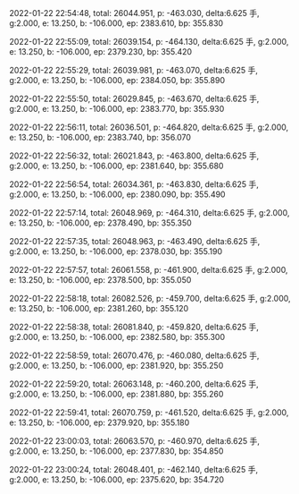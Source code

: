 2022-01-22 22:54:48, total: 26044.951, p: -463.030, delta:6.625 手, g:2.000, e: 13.250, b: -106.000, ep: 2383.610, bp: 355.830

2022-01-22 22:55:09, total: 26039.154, p: -464.130, delta:6.625 手, g:2.000, e: 13.250, b: -106.000, ep: 2379.230, bp: 355.420

2022-01-22 22:55:29, total: 26039.981, p: -463.070, delta:6.625 手, g:2.000, e: 13.250, b: -106.000, ep: 2384.050, bp: 355.890

2022-01-22 22:55:50, total: 26029.845, p: -463.670, delta:6.625 手, g:2.000, e: 13.250, b: -106.000, ep: 2383.770, bp: 355.930

2022-01-22 22:56:11, total: 26036.501, p: -464.820, delta:6.625 手, g:2.000, e: 13.250, b: -106.000, ep: 2383.740, bp: 356.070

2022-01-22 22:56:32, total: 26021.843, p: -463.800, delta:6.625 手, g:2.000, e: 13.250, b: -106.000, ep: 2381.640, bp: 355.680

2022-01-22 22:56:54, total: 26034.361, p: -463.830, delta:6.625 手, g:2.000, e: 13.250, b: -106.000, ep: 2380.090, bp: 355.490

2022-01-22 22:57:14, total: 26048.969, p: -464.310, delta:6.625 手, g:2.000, e: 13.250, b: -106.000, ep: 2378.490, bp: 355.350

2022-01-22 22:57:35, total: 26048.963, p: -463.490, delta:6.625 手, g:2.000, e: 13.250, b: -106.000, ep: 2378.030, bp: 355.190

2022-01-22 22:57:57, total: 26061.558, p: -461.900, delta:6.625 手, g:2.000, e: 13.250, b: -106.000, ep: 2378.500, bp: 355.050

2022-01-22 22:58:18, total: 26082.526, p: -459.700, delta:6.625 手, g:2.000, e: 13.250, b: -106.000, ep: 2381.260, bp: 355.120

2022-01-22 22:58:38, total: 26081.840, p: -459.820, delta:6.625 手, g:2.000, e: 13.250, b: -106.000, ep: 2382.580, bp: 355.300

2022-01-22 22:58:59, total: 26070.476, p: -460.080, delta:6.625 手, g:2.000, e: 13.250, b: -106.000, ep: 2381.920, bp: 355.250

2022-01-22 22:59:20, total: 26063.148, p: -460.200, delta:6.625 手, g:2.000, e: 13.250, b: -106.000, ep: 2381.880, bp: 355.260

2022-01-22 22:59:41, total: 26070.759, p: -461.520, delta:6.625 手, g:2.000, e: 13.250, b: -106.000, ep: 2379.920, bp: 355.180

2022-01-22 23:00:03, total: 26063.570, p: -460.970, delta:6.625 手, g:2.000, e: 13.250, b: -106.000, ep: 2377.830, bp: 354.850

2022-01-22 23:00:24, total: 26048.401, p: -462.140, delta:6.625 手, g:2.000, e: 13.250, b: -106.000, ep: 2375.620, bp: 354.720